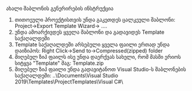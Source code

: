 ახალი შაბლონის გენერირების ინსტრუქცია

1) თითოეული პროექტისთვის უნდა გაკეთდეს ცალკეული შაბლონი: Project->Export Template Wizard-> ....
2) უნდა ამოარქივდეს ყველა შაბლონი და გადავიდეს Template საქაღალდეში
3) Template საქაღალდეში არსებული ყველა ფაილი ერთად უნდა დაიზიპოს: Right Click->Send to->Compressed(zipped) folder
4) მიღებულ ზიპ ფაილს ისე უნდა დაერქვას სახელი, რომ მასში ერიოს სიტყვა "Template" მაგ: Template.zip
5) მიღებულ ზიპ ფაილი უნდა გადავიტანოთ Visual Studio-ს შაბლონების საქაღალდეში: 
   ..\Documents\Visual Studio 2019\Templates\ProjectTemplates\Visual C#\